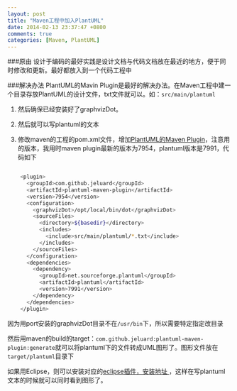 ```yaml
---
layout: post
title: "Maven工程中加入PlantUML"
date: 2014-02-13 23:37:47 +0800
comments: true
categories: [Maven, PlantUML]
---
```


###原由
设计于编码的最好实践是设计文档与代码文档放在最近的地方，便于同时修改和更新。最好都放入到一个代码工程中

###解决办法
PlantUML的Mavin Plugin是最好的解决办法。在Maven工程中建一个目录存放PlantUML的设计文件，txt文件就可以。如：`src/main/plantuml`

1. 然后确保已经安装好了graphvizDot。

2. 然后就可以写plantuml的文本

3. 修改maven的工程的pom.xml文件，增加[PlantUML的Maven Plugin](https://github.com/duffqiu/maven-plantuml-plugin)，注意用的版本，我用时maven plugin最新的版本为7954，plantuml版本是7991，代码如下

``` sh

    <plugin>
      <groupId>com.github.jeluard</groupId>
      <artifactId>plantuml-maven-plugin</artifactId>
      <version>7954</version>
      <configuration>
        <graphvizDot>/opt/local/bin/dot</graphvizDot>
        <sourceFiles>
          <directory>${basedir}</directory>
          <includes>
            <include>src/main/plantuml/*.txt</include>
          </includes>
        </sourceFiles>
      </configuration>
      <dependencies>
        <dependency>
          <groupId>net.sourceforge.plantuml</groupId>
          <artifactId>plantuml</artifactId>
          <version>7991</version>
        </dependency>
      </dependencies>
    </plugin>

```

因为用port安装的graphvizDot目录不在`/usr/bin`下，所以需要特定指定改目录

然后用maven的build的target：`com.github.jeluard:plantuml-maven-plugin:generate`就可以将plantuml下的文件转成UML图形了。图形文件放在`target/plantuml`目录下

如果用Eclipse，则可以安装对应的[eclipse插件，安装地址 ](http://plantuml.sourceforge.net/updatesitejuno/)，这样在写plantuml文本的时候就可以同时看到图形了。


